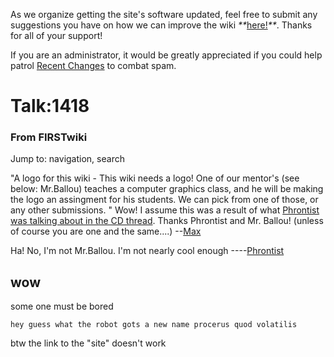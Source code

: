 As we organize getting the site's software updated, feel free to submit any
suggestions you have on how we can improve the wiki
_**_[here!](/index.php/User:Hallry/Suggestions "User:Hallry/Suggestions"
)_**_. Thanks for all of your support!

If you are an administrator, it would be greatly appreciated if you could help
patrol [Recent Changes](/index.php/Special:Recentchanges
"Special:Recentchanges" ) to combat spam.

# Talk:1418

### From FIRSTwiki

Jump to: navigation, search

"A logo for this wiki - This wiki needs a logo! One of our mentor's (see
below: Mr.Ballou) teaches a computer graphics class, and he will be making the
logo an assingment for his students. We can pick from one of those, or any
other submissions. " Wow! I assume this was a result of what [Phrontist was
talking about in the CD
thread](http://www.chiefdelphi.com/forums/showpost.php?p=266280&postcount=2
"http://www.chiefdelphi.com/forums/showpost.php?p=266280&postcount=2" ).
Thanks Phrontist and Mr. Ballou! (unless of course you are one and the
same....) --[Max](/index.php/User:Max "User:Max" )

Ha! No, I'm not Mr.Ballou. I'm not nearly cool enough
----[Phrontist](/index.php/User:Phrontist "User:Phrontist" )


##  wow

some one must be bored

    
    
    hey guess what the robot gots a new name procerus quod volatilis
    

  
btw the link to the "site" doesn't work

